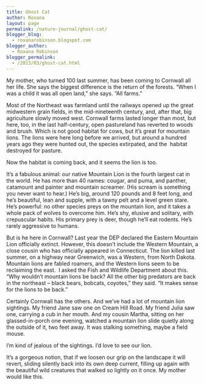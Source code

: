 ```yaml
---
title: Ghost Cat
author: Roxana
layout: page
permalink: /nature-journal/ghost-cat/
blogger_blog:
  - roxanarobinson.blogspot.com
blogger_author:
  - Roxana Robinson
blogger_permalink:
  - /2013/03/ghost-cat.html
---
```

My mother, who turned 100 last summer, has been coming to Cornwall all her life. She says the biggest difference is the return of the forests. “When I was a child it was all open land,” she says. “All farms.”

Most of the Northeast was farmland until the railways opened up the great midwestern grain fields, in the mid-nineteenth century, and, after that, big agriculture slowly moved west. Cornwall farms lasted longer than most, but here, too, in the last half-century, open pastureland has reverted to woods and brush. Which is not good habitat for cows, but it’s great for mountain lions. The lions were here long before we arrived, but around a hundred years ago they were hunted out, the species extirpated, and the  habitat destroyed for pasture.

Now the habitat is coming back, and it seems the lion is too.

It’s a fabulous animal: our native Mountain Lion is the fourth largest cat in the world. He has more than 40 names: cougar, and puma, and panther, catamount and painter and mountain screamer. (His scream is something you never want to hear.) He’s big, around 120 pounds and 8 feet long, and he’s beautiful, lean and supple, with a tawny pelt and a level green stare. He’s powerful: no other species preys on the mountain lion, and it takes a whole pack of wolves to overcome him. He’s shy, elusive and solitary, with crepuscular habits. His primary prey is deer, though he’ll eat rodents. He’s rarely aggressive to humans.

But is he here in Cornwall? Last year the DEP declared the Eastern Mountain Lion officially extinct. However, this doesn’t include the Western Mountain, a close cousin who has officially appeared in Connecticut. The lion killed last summer, on a highway near Greenwich, was a Western, from North Dakota. Mountain lions are fabled roamers, and the Western lions seem to be reclaiming the east.  I asked the Fish and Wildlife Department about this. “Why wouldn’t mountain lions be back? All the other big predators are back in the northeast – black bears, bobcats, coyotes,” they said. “It makes sense for the lions to be back.”

Certainly Cornwall has the others. And we’ve had a lot of mountain lion sightings. My friend Jane saw one on Cream Hill Road. My friend Julia saw one, carrying a cub in her mouth. And my cousin Martha, sitting on her glassed-in-porch one evening, watched a mountain lion slide quietly along the outside of it, two feet away. It was stalking something, maybe a field mouse.

I’m kind of jealous of the sightings. I’d love to see our lion.

It’s a gorgeous notion, that if we loosen our grip on the landscape it will revert, sliding silently back into its own deep current, filling up again with the beautiful wild creatures that walked so lightly on it once. My mother would like this.

&nbsp;

<!--  *January, 2012 -->